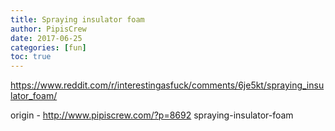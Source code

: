 ```yaml
---
title: Spraying insulator foam
author: PipisCrew
date: 2017-06-25
categories: [fun]
toc: true
---
```


https://www.reddit.com/r/interestingasfuck/comments/6je5kt/spraying_insulator_foam/

origin - http://www.pipiscrew.com/?p=8692 spraying-insulator-foam